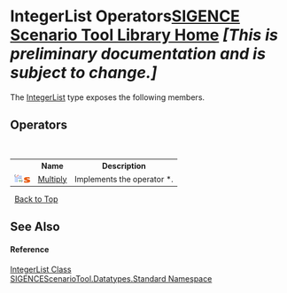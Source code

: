 # IntegerList Operators<a href="https://github.com/ObiWanLansi/SIGENCE-Scenario-Tool">SIGENCE Scenario Tool Library Home</a> _**\[This is preliminary documentation and is subject to change.\]**_

The <a href="73ba2050-b0bb-fe09-df84-fe657408da53.md">IntegerList</a> type exposes the following members.


## Operators
&nbsp;<table><tr><th></th><th>Name</th><th>Description</th></tr><tr><td>![Public operator](media/puboperator.gif "Public operator")![Static member](media/static.gif "Static member")</td><td><a href="52b026d8-e60e-b125-17d2-820e12a57bde.md">Multiply</a></td><td>
Implements the operator *.</td></tr></table>&nbsp;
<a href="#integerlist-operators">Back to Top</a>

## See Also


#### Reference
<a href="73ba2050-b0bb-fe09-df84-fe657408da53.md">IntegerList Class</a><br /><a href="4b1b995e-87c4-6070-6d15-626c8f737706.md">SIGENCEScenarioTool.Datatypes.Standard Namespace</a><br />